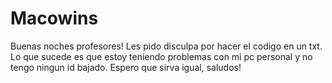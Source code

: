 # Macowins

Buenas noches profesores! Les pido disculpa por hacer el codigo en un txt. Lo que sucede es que estoy teniendo problemas con mi pc personal y no tengo ningun id bajado. Espero que sirva igual, saludos!
